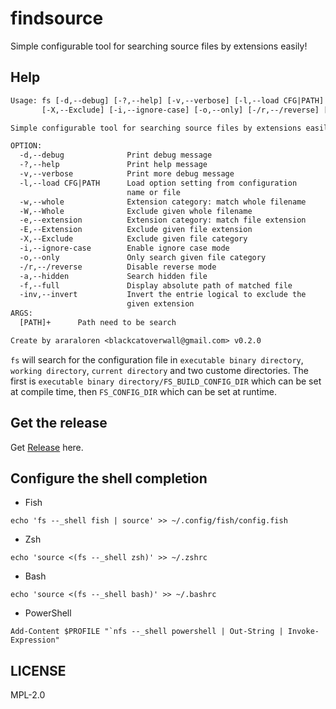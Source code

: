 # findsource

Simple configurable tool for searching source files by extensions easily!

## Help

```txt
Usage: fs [-d,--debug] [-?,--help] [-v,--verbose] [-l,--load CFG|PATH] [-w,--whole] [-W,--Whole] [-e,--extension] [-E,--Extension]
       [-X,--Exclude] [-i,--ignore-case] [-o,--only] [-/r,--/reverse] [-a,--hidden] [-f,--full] [-inv,--invert] [ARGS]

Simple configurable tool for searching source files by extensions easily!

OPTION:
  -d,--debug              Print debug message
  -?,--help               Print help message
  -v,--verbose            Print more debug message
  -l,--load CFG|PATH      Load option setting from configuration
                          name or file
  -w,--whole              Extension category: match whole filename
  -W,--Whole              Exclude given whole filename
  -e,--extension          Extension category: match file extension
  -E,--Extension          Exclude given file extension
  -X,--Exclude            Exclude given file category
  -i,--ignore-case        Enable ignore case mode
  -o,--only               Only search given file category
  -/r,--/reverse          Disable reverse mode
  -a,--hidden             Search hidden file
  -f,--full               Display absolute path of matched file
  -inv,--invert           Invert the entrie logical to exclude the
                          given extension
ARGS:
  [PATH]+      Path need to be search

Create by araraloren <blackcatoverwall@gmail.com> v0.2.0
```

`fs` will search for the configuration file in `executable binary directory`, `working directory`,
`current directory` and two custome directories.
The first is `executable binary directory/FS_BUILD_CONFIG_DIR` which can be set at compile time,
then `FS_CONFIG_DIR` which can be set at runtime.

## Get the release 

Get [Release](https://github.com/araraloren/findsource/releases) here.

## Configure the shell completion

* Fish

```
echo 'fs --_shell fish | source' >> ~/.config/fish/config.fish
```

* Zsh

```
echo 'source <(fs --_shell zsh)' >> ~/.zshrc
```

* Bash

```
echo 'source <(fs --_shell bash)' >> ~/.bashrc
```

* PowerShell

```
Add-Content $PROFILE "`nfs --_shell powershell | Out-String | Invoke-Expression"
```


## LICENSE

MPL-2.0